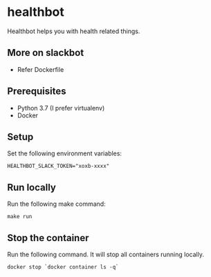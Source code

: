 # healthbot
Healthbot helps you with health related things.

## More on slackbot
- Refer Dockerfile

## Prerequisites
- Python 3.7 (I prefer virtualenv)
- Docker

## Setup
Set the following environment variables:
```
HEALTHBOT_SLACK_TOKEN="xoxb-xxxx"
```

## Run locally
Run the following make command:
```
make run
```

## Stop the container
Run the following command. It will stop all containers running locally.
```
docker stop `docker container ls -q`
```
